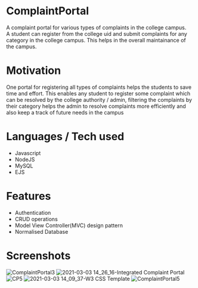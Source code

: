 # ComplaintPortal
A complaint portal for various types of complaints in the college campus.<br>
A student can register from the college uid and submit complaints for any category in the college campus. This helps in the overall maintainance of the campus.<br>

# Motivation
One portal for registering all types of complaints helps the students to save time and effort.
This enables any student to register some complaint which can be resolved by the college authority / admin,
filtering the complaints by their category helps the admin to resolve complaints more efficiently and also keep a track of future needs 
in the campus

# Languages / Tech used
- Javascript 
- NodeJS
- MySQL
- EJS

# Features
- Authentication 
- CRUD operations
- Model View Controller(MVC) design pattern
- Normalised Database

# Screenshots
![ComplaintPortal3](https://user-images.githubusercontent.com/37441702/109780172-bf034580-7c2c-11eb-9099-4de79844339e.png)
![2021-03-03 14_26_16-Integrated Complaint Portal](https://user-images.githubusercontent.com/37441702/109780145-bb6fbe80-7c2c-11eb-9f6d-41920ec18878.png)
![CP5](https://user-images.githubusercontent.com/37441702/109780153-bc085500-7c2c-11eb-89fb-4a09d35b590c.png)
![2021-03-03 14_09_37-W3 CSS Template](https://user-images.githubusercontent.com/37441702/109780159-bca0eb80-7c2c-11eb-93fd-2f55541c4e83.png)
![ComplaintPortal5](https://user-images.githubusercontent.com/37441702/109780160-bd398200-7c2c-11eb-9cd0-08faccb0fbc3.png)
